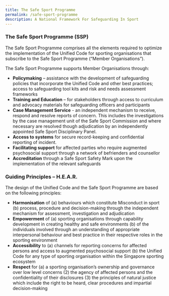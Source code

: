 ```yaml
---
title: The Safe Sport Programme
permalink: /safe-sport-programme
description: A National Framework For Safeguarding In Sport
---
```

### The Safe Sport Programme (SSP)
 
The Safe Sport Programme comprises all the elements required to optimize the implementation of the Unified Code for sporting organisations that subscribe to the Safe Sport Programme (“Member Organisations”).

The Safe Sport Programme supports Member Organisations through: 

* **Policymaking** – assistance with the development of safeguarding policies that incorporate the Unified Code and other best practices; access to safeguarding tool kits and risk and needs assessment frameworks
* **Training and Education** – for stakeholders through access to curriculum and advocacy materials for safeguarding officers and participants
* **Case Management Service** - an independent mechanism to receive, respond and resolve reports of concern. This includes the investigations by the case management unit of the Safe Sport Commission and where necessary are resolved though adjudication by an independently appointed Safe Sport Disciplinary Panel.
* **Access to systems** for secure record-keeping and confidential reporting of incident.
* **Facilitating support** for affected parties who require augmented psychosocial support through a network of befrienders and counsellor
* **Accreditation** through a Safe Sport Safety Mark upon the implementation of the relevant safeguards



### Guiding Principles – H.E.A.R.

The design of the Unified Code and the Safe Sport Programme are based on the following principles:
* **Harmonisation** of (a) behaviours which constitute Misconduct in sport (b) process, procedure and decision-making through the independent mechanism for assessment, investigation and adjudication
* **Empowerment** of (a) sporting organisations through capability development in creating healthy and safe environments (b) of the individuals involved through an understanding of appropriate interpersonal behaviour and best practice in their respective roles in the sporting environment
* **Accessibility** to (a) channels for reporting concerns for affected persons and access to augmented psychosocial support (b) the Unified Code for any type of sporting organisation within the Singapore sporting ecosystem
* **Respect** for (a) a sporting organisation’s ownership and governance over low level concerns (2) the agency of affected persons and the confidentiality of their disclosures (3) the principles of natural justice which include the right to be heard, clear procedures and impartial decision-making